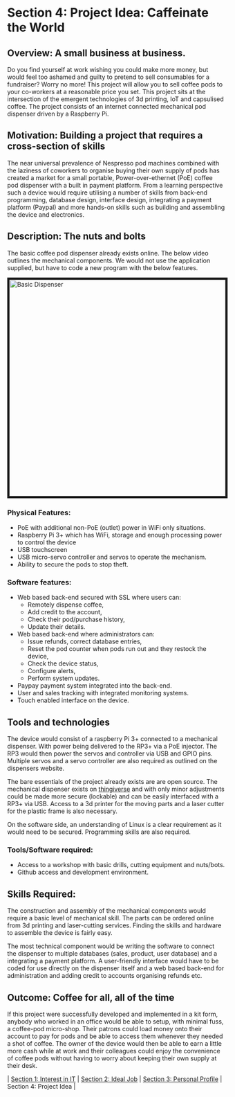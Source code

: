 # Section 4: Project Idea: Caffeinate the World 
## Overview: A small business at business.

Do you find yourself at work wishing you could make more money, but would feel too ashamed and guilty to pretend to sell consumables for a fundraiser? Worry no more! This project will allow you to sell coffee pods to your co-workers at a reasonable price you set. This project sits at the intersection of the emergent technologies of 3d printing, IoT and capsulised coffee. The project consists of an internet connected mechanical pod dispenser driven by a Raspberry Pi.

## Motivation: Building a project that requires a cross-section of skills

The near universal prevalence of Nespresso pod machines combined with the laziness of coworkers to organise buying their own supply of pods has created a market for a small portable, Power-over-ethernet (PoE) coffee pod dispenser with a built in payment platform. From a learning perspective such a device would require utilising a number of skills from back-end programming, database design, interface design, integrating a payment platform (Paypal) and more hands-on skills such as building and assembling the device and electronics.

## Description: The nuts and bolts

The basic coffee pod dispenser already exists online. The below video outlines the mechanical components. We would not use the application supplied, but have to code a new program with the below features.

<a href="https://www.youtube.com/watch?feature=player_embedded&v=9wg3n8JrpgI
" target="_blank"><img src="https://img.youtube.com/vi/9wg3n8JrpgI/0.jpg" 
alt="Basic Dispenser" width="500" border="5" /></a>

### Physical Features:
* PoE with additional non-PoE (outlet) power in WiFi only situations.
* Raspberry Pi 3+ which has WiFi, storage and enough processing power to control the device
* USB touchscreen
* USB micro-servo controller and servos to operate the mechanism.
* Ability to secure the pods to stop theft.

### Software features:
* Web based back-end secured with SSL where users can:
  * Remotely dispense coffee,
  * Add credit to the account,
  * Check their pod/purchase history,
  * Update their details.
* Web based back-end where administrators can:
  * Issue refunds, correct database entries,
  * Reset the pod counter when pods run out and they restock the device,
  * Check the device status,
  * Configure alerts,
  * Perform system updates.
* Paypay payment system integrated into the back-end.
* User and sales tracking with integrated monitoring systems.
* Touch enabled interface on the device.

## Tools and technologies

The device would consist of a raspberry Pi 3+ connected to a mechanical dispenser. With power being delivered to the RP3+ via a PoE injector. The RP3 would then power the servos and controller via USB and GPIO pins. Multiple servos and a servo controller are also required as outlined on the dispensers website. 

The bare essentials of the project already exists are are open source. The mechanical dispenser exists on [thingiverse](https://www.thingiverse.com/thing:669792) and with only minor adjustments could be made more secure (lockable) and can be easily interfaced with a RP3+ via USB. Access to a 3d printer for the moving parts and a laser cutter for the plastic frame is also necessary.

On the software side, an understanding of Linux is a clear requirement as it would need to be secured. Programming skills are also required.

### Tools/Software required:
* Access to a workshop with basic drills, cutting equipment and nuts/bots.
* Github access and development environment.

## Skills Required:

The construction and assembly of the mechanical components would require a basic level of mechanical skill. The parts can be ordered online from 3d printing and laser-cutting services. Finding the skills and hardware to assemble the device is fairly easy.

The most technical component would be writing the software to connect the dispenser to multiple databases (sales, product, user database) and a integrating a payment platform. A user-friendly interface would have to be coded for use directly on the dispenser itself and a web based back-end for administration and adding credit to accounts organising refunds etc.

## Outcome: Coffee for all, all of the time

If this project were successfully developed and implemented in a kit form, anybody who worked in an office would be able to setup, with minimal fuss, a coffee-pod micro-shop. Their patrons could load money onto their account to pay for pods and be able to access them whenever they needed a shot of coffee. The owner of the device would then be able to earn a little more cash while at work and their colleagues could enjoy the convenience of coffee pods without having to worry about keeping their own supply at their desk.

| [Section 1: Interest in IT](../section1/section1.html) | [Section 2: Ideal Job](../section2/section2.html) | [Section 3: Personal Profile](../section3/section3.html) | Section 4: Project Idea |